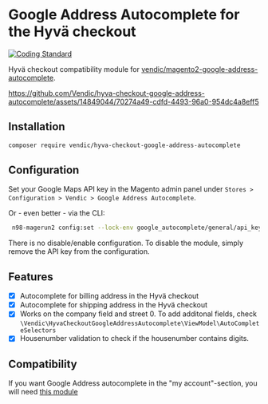 # Google Address Autocomplete for the Hyvä checkout 

[![Coding Standard](https://github.com/Vendic/hyva-checkout-google-address-autocomplete/actions/workflows/coding-standard.yml/badge.svg)](https://github.com/Vendic/hyva-checkout-google-address-autocomplete/actions/workflows/coding-standard.yml)

Hyvä checkout compatibility module for [vendic/magento2-google-address-autocomplete](https://github.com/Vendic/magento2-google-address-autocomplete).

https://github.com/Vendic/hyva-checkout-google-address-autocomplete/assets/14849044/70274a49-cdfd-4493-96a0-954dc4a8eff5

## Installation
```bash
composer require vendic/hyva-checkout-google-address-autocomplete
```

## Configuration
Set your Google Maps API key in the Magento admin panel under `Stores > Configuration > Vendic > Google Address Autocomplete`.

Or - even better - via the CLI:
```bash
 n98-magerun2 config:set --lock-env google_autocomplete/general/api_key $your_api_key
```

There is no disable/enable configuration. To disable the module, simply remove the API key from the configuration.

## Features
- [x] Autocomplete for billing address in the Hyvä checkout
- [x] Autocomplete for shipping address in the Hyvä checkout
- [x] Works on the company field and street 0. To add additonal fields, check `\Vendic\HyvaCheckoutGoogleAddressAutocomplete\ViewModel\AutoCompleteSelectors`
- [x] Housenumber validation to check if the housenumber contains digits. 

## Compatibility
If you want Google Address autocomplete in the "my account"-section, you will need [this module](https://github.com/Vendic/hyva-google-address-autocomplete)



